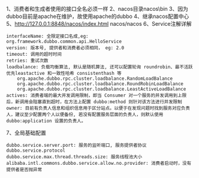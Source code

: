 1、消费者和生成者使用的接口全名必须一样
2、nacos目录nacos\bin
3、因为dubbo目前是apache在维护，故使用apache的dubbo
4、继承nacos配置中心
5、http://127.0.0.1:8848/nacos/index.html nacos/nacos
6、Service注解详解
```$xslt
interfaceName: 全限定接口名成,eg: org.framework.dubbo.common.api.HelloService
version: 版本号, 提供者和消费者必须相同， eg: 2.0
timeout: 调用的超时时间
retries: 重试次数
loadbalance: 负载均衡算法, 默认是随机算法, 还可以配置轮询 roundrobin、最不活跃优先leastactive 和一致性哈希 consistenthash 等
    org.apache.dubbo.rpc.cluster.loadbalance.RandomLoadBalance
    org.apache.dubbo.rpc.cluster.loadbalance.RoundRobinLoadBalance
    org.apache.dubbo.rpc.cluster.loadbalance.LeastActiveLoadBalance
actives: 消费者端的最大并发调用限制，即当 Consumer 对一个服务的并发调用到上限后，新调用会阻塞直到超时，在方法上配置 dubbo:method 则针对该方法进行并发限制
owner: 目前有负责人信息和组织信息用于区分站点。以便于在发现问题时找到服务对应负责人，建议至少配置两个人以便备份, 若没有配置服务层面的负责人，则默认使用 dubbo:application 设置的负责人。
```
7、全局基础配置
```$xslt
dubbo.service.server.port: 服务的监听端口, 服务提供者协议 dubbo.service.protocol
dubbo.service.max.thread.threads.size: 服务线程池大小
alibaba.intl.commons.dubbo.service.allow.no.provider: 消费者启动时，没有提供者是否抛异常

```
